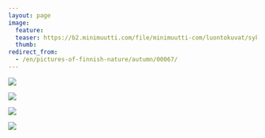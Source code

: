 ```yaml
---
layout: page
image:
  feature:
  teaser: https://b2.minimuutti.com/file/minimuutti-com/luontokuvat/syksy/DSC52054-245px.jpg
  thumb:
redirect_from:
  - /en/pictures-of-finnish-nature/autumn/00067/
---
```


![](https://b2.minimuutti.com/file/minimuutti-com/luontokuvat/syksy/DSC52085-800px.jpg)

![](https://b2.minimuutti.com/file/minimuutti-com/luontokuvat/syksy/DSC52046-800px.jpg)

![](https://b2.minimuutti.com/file/minimuutti-com/luontokuvat/syksy/DSC52054-800px.jpg)

![](https://b2.minimuutti.com/file/minimuutti-com/luontokuvat/syksy/DSC52048-800px.jpg)
